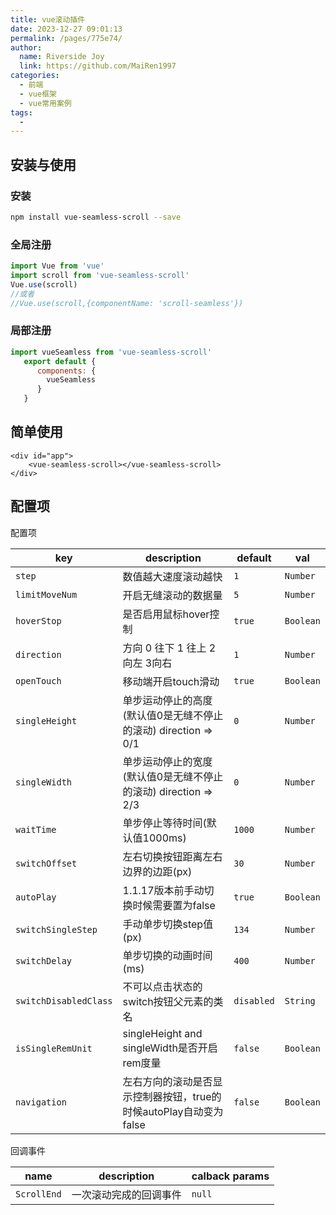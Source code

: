 ```yaml
---
title: vue滚动插件
date: 2023-12-27 09:01:13
permalink: /pages/775e74/
author:
  name: Riverside Joy
  link: https://github.com/MaiRen1997
categories:
  - 前端
  - vue框架
  - vue常用案例
tags:
  - 
---
```

## 安装与使用

### 安装

```sh
npm install vue-seamless-scroll --save
```

### 全局注册

```js
import Vue from 'vue'
import scroll from 'vue-seamless-scroll'
Vue.use(scroll)
//或者
//Vue.use(scroll,{componentName: 'scroll-seamless'})
```

### 局部注册

```js
import vueSeamless from 'vue-seamless-scroll'
   export default {
      components: {
        vueSeamless
      }
   }


```

## 简单使用

```vue
<div id="app">
    <vue-seamless-scroll></vue-seamless-scroll>
</div>
```

## 配置项

配置项

| key                   | description                                                  | default    | val       |
| --------------------- | ------------------------------------------------------------ | ---------- | --------- |
| `step`                | 数值越大速度滚动越快                                         | `1`        | `Number`  |
| `limitMoveNum`        | 开启无缝滚动的数据量                                         | `5`        | `Number`  |
| `hoverStop`           | 是否启用鼠标hover控制                                        | `true`     | `Boolean` |
| `direction`           | 方向 0 往下 1 往上 2向左 3向右                               | `1`        | `Number`  |
| `openTouch`           | 移动端开启touch滑动                                          | `true`     | `Boolean` |
| `singleHeight`        | 单步运动停止的高度(默认值0是无缝不停止的滚动) direction => 0/1 | `0`        | `Number`  |
| `singleWidth`         | 单步运动停止的宽度(默认值0是无缝不停止的滚动) direction => 2/3 | `0`        | `Number`  |
| `waitTime`            | 单步停止等待时间(默认值1000ms)                               | `1000`     | `Number`  |
| `switchOffset`        | 左右切换按钮距离左右边界的边距(px)                           | `30`       | `Number`  |
| `autoPlay`            | 1.1.17版本前手动切换时候需要置为false                        | `true`     | `Boolean` |
| `switchSingleStep`    | 手动单步切换step值(px)                                       | `134`      | `Number`  |
| `switchDelay`         | 单步切换的动画时间(ms)                                       | `400`      | `Number`  |
| `switchDisabledClass` | 不可以点击状态的switch按钮父元素的类名                       | `disabled` | `String`  |
| `isSingleRemUnit`     | singleHeight and singleWidth是否开启rem度量                  | `false`    | `Boolean` |
| `navigation`          | 左右方向的滚动是否显示控制器按钮，true的时候autoPlay自动变为false | `false`    | `Boolean` |

回调事件

| name        | description            | calback params |
| ----------- | ---------------------- | -------------- |
| `ScrollEnd` | 一次滚动完成的回调事件 | `null`         |